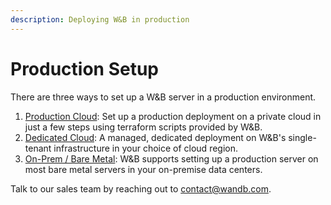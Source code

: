 ```yaml
---
description: Deploying W&B in production
---
```


# Production Setup

There are three ways to set up a W&B server in a production environment.

1. [Production Cloud](private-cloud.md): Set up a production deployment on a private cloud in just a few steps using terraform scripts provided by W&B.
2. [Dedicated Cloud](dedicated-cloud.md): A managed, dedicated deployment on W&B's single-tenant infrastructure in your choice of cloud region.
3. [On-Prem / Bare Metal](on-premise-baremetal.md): W&B supports setting up a production server on most bare metal servers in your on-premise data centers.

Talk to our sales team by reaching out to [contact@wandb.com](mailto:contact@wandb.com).
